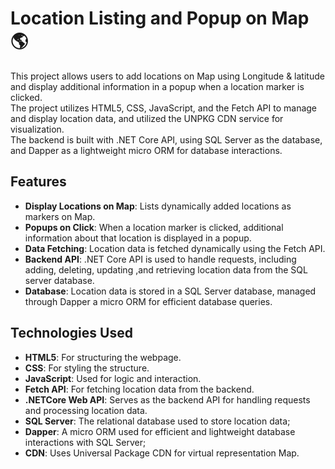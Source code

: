 # Location Listing and Popup on Map🌎

This project allows users to add locations on  Map using Longitude & latitude and display additional information in a popup when a location marker is clicked.   
The project utilizes HTML5, CSS, JavaScript, and the Fetch API to manage and display location data, and utilized the UNPKG CDN service for visualization.  
The backend is built with .NET Core API, using SQL Server as the database, and Dapper as a lightweight micro ORM for database interactions.

## Features

- **Display Locations on Map**: Lists dynamically added locations as markers on Map.
- **Popups on Click**: When a location marker is clicked, additional information about that location is displayed in a popup.
- **Data Fetching**: Location data is fetched dynamically using the Fetch API.
-  **Backend API**: .NET Core API is used to handle requests, including adding, deleting, updating ,and retrieving location data from the SQL server database.
-  **Database**: Location data is stored in a SQL Server database, managed through Dapper a micro ORM for efficient database queries.

## Technologies Used

- **HTML5**: For structuring the webpage.
- **CSS**: For styling the structure.
- **JavaScript**: Used for logic and interaction.
- **Fetch API**: For fetching location data from the backend.
- **.NETCore Web API**: Serves as the backend API for handling requests and processing location data.
- **SQL Server**: The relational database used to store location data;
- **Dapper**: A micro ORM used for efficient and lightweight database interactions with SQL Server;
- **CDN**: Uses Universal Package CDN for virtual representation Map.




